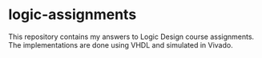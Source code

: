 # logic-assignments

This repository contains my answers to Logic Design course assignments. The implementations are done using VHDL and simulated in Vivado.
